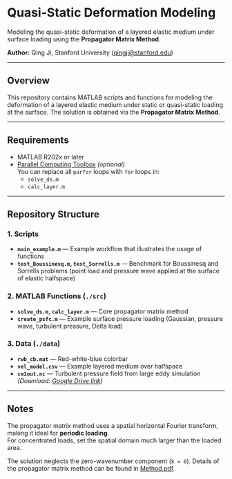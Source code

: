 # Quasi-Static Deformation Modeling

Modeling the quasi-static deformation of a layered elastic medium under surface loading using the **Propagator Matrix Method**.

**Author:** Qing Ji, Stanford University  (qingji@stanford.edu)

---

## Overview
This repository contains MATLAB scripts and functions for modeling the deformation of a layered elastic medium under static or quasi-static loading at the surface. The solution is obtained via the **Propagator Matrix Method**.

---

## Requirements
- MATLAB R202x or later
- [Parallel Computing Toolbox](https://www.mathworks.com/products/parallel-computing.html) *(optional)*  
  You can replace all `parfor` loops with `for` loops in:
  - `solve_ds.m`
  - `calc_layer.m`

---

## Repository Structure

### 1. Scripts
- **`main_example.m`** — Example workflow that illustrates the usage of functions
- **`test_Boussinesq.m`, `test_Sorrells.m`** — Benchmark for Boussinesq and Sorrells problems (point load and pressure wave applied at the surface of elastic halfspace)

### 2. MATLAB Functions (`./src`)
- **`solve_ds.m`**, **`calc_layer.m`** — Core propagator matrix method
- **`create_psfc.m`** — Example surface pressure loading (Gaussian, pressure wave, turbulent pressure, Delta load)

### 3. Data (`./data`)
- **`rwb_cb.mat`** — Red-white-blue colorbar  
- **`vel_model.csv`** — Example layered medium over halfspace  
- **`cm1out.nc`** — Turbulent pressure field from large eddy simulation  
  *(Download: [Google Drive link](https://drive.google.com/file/d/19DOqOyQnbwYKHG0U1_NNDzsCQnU6Bwfq/view?usp=sharing))*

---

## Notes

The propagator matrix method uses a spatial horizontal Fourier transform, making it ideal for **periodic loading**.  
For concentrated loads, set the spatial domain much larger than the loaded area.

The solution neglects the zero-wavenumber component (`k = 0`). Details of the propagator matrix method can be found in [Method.pdf](./Method.pdf).
